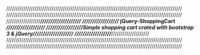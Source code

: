 /////////////////////////////////////////////////////////////////////////////////////////////
/////////////////////////////////////////////////////////////////////////////////////////////
//////////////////*******************************************************////////////////////
//////////////////*                jQuery-ShoppingCart                   *///////////////////
//////////////////*Simple shopping cart crated with bootstrap 3 & jQuery*////////////////////
//////////////////*******************************************************////////////////////
/////////////////////////////////////////////////////////////////////////////////////////////
/////////////////////////////////////////////////////////////////////////////////////////////